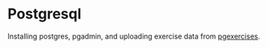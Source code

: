 # Postgresql

Installing postgres, pgadmin, and uploading exercise data from [pgexercises](https://pgexercises.com/gettingstarted.html).